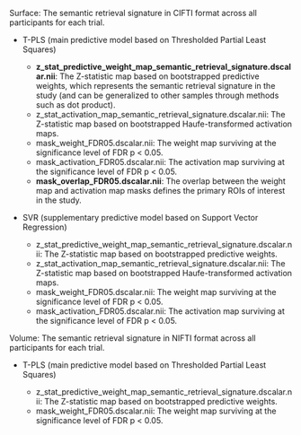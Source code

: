 Surface: The semantic retrieval signature in CIFTI format across all participants for each trial.

*   T-PLS (main predictive model based on Thresholded Partial Least Squares)

    *   **z\_stat\_predictive\_weight\_map\_semantic\_retrieval\_signature.dscalar.nii**: The Z-statistic map based on bootstrapped predictive weights, which represents the semantic retrieval signature in the study (and can be generalized to other samples through methods such as dot product).
    *   z\_stat\_activation\_map\_semantic\_retrieval\_signature.dscalar.nii: The Z-statistic map based on bootstrapped Haufe-transformed activation maps.
    *   mask\_weight\_FDR05.dscalar.nii: The weight map surviving at the significance level of FDR p < 0.05.
    *   mask\_activation\_FDR05.dscalar.nii: The activation map surviving at the significance level of FDR p < 0.05.
    *   **mask\_overlap\_FDR05.dscalar.nii**: The overlap between the weight map and activation map masks defines the primary ROIs of interest in the study.&#x20;
*   SVR (supplementary predictive model based on Support Vector Regression)

    *   z\_stat\_predictive\_weight\_map\_semantic\_retrieval\_signature.dscalar.nii: The Z-statistic map based on bootstrapped predictive weights.
    *   z\_stat\_activation\_map\_semantic\_retrieval\_signature.dscalar.nii: The Z-statistic map based on bootstrapped Haufe-transformed activation maps.
    *   mask\_weight\_FDR05.dscalar.nii: The weight map surviving at the significance level of FDR p < 0.05.
    *   mask\_activation\_FDR05.dscalar.nii: The activation map surviving at the significance level of FDR p < 0.05.

Volume: The semantic retrieval signature in NIFTI format across all participants for each trial.

*   T-PLS (main predictive model based on Thresholded Partial Least Squares)

    *   z\_stat\_predictive\_weight\_map\_semantic\_retrieval\_signature.dscalar.nii: The Z-statistic map based on bootstrapped predictive weights.
    *   mask\_weight\_FDR05.dscalar.nii: The weight map surviving at the significance level of FDR p < 0.05.

